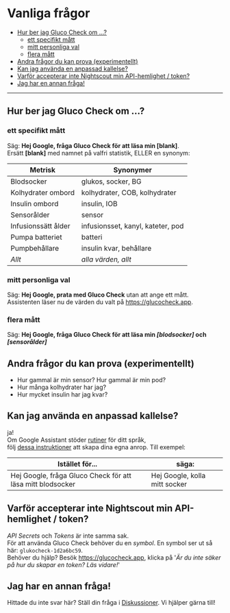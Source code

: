# Vanliga frågor

<!-- START doctoc generated TOC please keep comment here to allow auto update -->
<!-- DON'T EDIT THIS SECTION, INSTEAD RE-RUN doctoc TO UPDATE -->

- [Hur ber jag Gluco Check om ...?](#how-do-i-ask-gluco-check-for-)
  - [ett specifikt mått](#a-specific-metric)
  - [mitt personliga val](#my-personal-selection)
  - [flera mått](#multiple-metrics)
- [Andra frågor du kan prova (experimentellt)](#other-questions-you-can-try-experimental)
- [Kan jag använda en anpassad kallelse?](#can-i-use-a-custom-invocation)
- [Varför accepterar inte Nightscout min API-hemlighet / token?](#why-is-nightscout-not-accepting-my-api-secret--token)
- [Jag har en annan fråga!](#i-have-a-different-question)

<!-- END doctoc generated TOC please keep comment here to allow auto update -->

---

## Hur ber jag Gluco Check om ...?

### ett specifikt mått

Säg: **Hej Google, fråga Gluco Check för att läsa min [blank]**.  
Ersätt **[blank]** med namnet på valfri statistik, ELLER en synonym:

| Metrisk             | Synonymer                         |
| ------------------- | --------------------------------- |
| Blodsocker          | glukos, socker, BG                |
| Kolhydrater ombord  | kolhydrater, COB, kolhydrater     |
| Insulin ombord      | insulin, IOB                      |
| Sensorålder         | sensor                            |
| Infusionssätt ålder | infusionsset, kanyl, kateter, pod |
| Pumpa batteriet     | batteri                           |
| Pumpbehållare       | insulin kvar, behållare           |
| _Allt_              | _alla värden, allt_               |

### mitt personliga val

Säg: **Hej Google, prata med Gluco Check** utan att ange ett mått.  
Assistenten läser nu de värden du valt på https://glucocheck.app.

### flera mått

Säg: **Hej Google, fråga Gluco Check för att läsa min _[blodsocker]_ och _[sensorålder]_**

## Andra frågor du kan prova (experimentellt)

- Hur gammal är min sensor? Hur gammal är min pod?
- Hur många kolhydrater har jag?
- Hur mycket insulin har jag kvar?

## Kan jag använda en anpassad kallelse?

ja!  
Om Google Assistant stöder [rutiner](https://support.google.com/googlenest/answer/7029585?co=GENIE.Platform%3DAndroid&hl=en) för ditt språk,  
följ [dessa instruktioner](https://glucocheck.app/assets/routines-setup.mp4) att skapa dina egna anrop. Till exempel:

| Istället för...                                            | säga:                         |
| ---------------------------------------------------------- | ----------------------------- |
| Hej Google, fråga Gluco Check för att läsa mitt blodsocker | Hej Google, kolla mitt socker |

## Varför accepterar inte Nightscout min API-hemlighet / token?

_API Secrets_ och _Tokens_ är inte samma sak.  
För att använda Gluco Check behöver du en _symbol_. En symbol ser ut så här: `glukocheck-1d2a6bc59`.  
Behöver du hjälp? Besök https://glucocheck.app, klicka på '_Är du inte säker på hur du skapar en token? Läs vidare!_'

## Jag har en annan fråga!

Hittade du inte svar här? Ställ din fråga i [Diskussioner](https://github.com/nielsmaerten/gluco-check/discussions). Vi hjälper gärna till!
